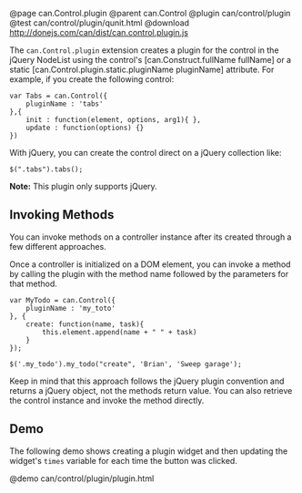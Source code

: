 @page can.Control.plugin 
@parent can.Control
@plugin can/control/plugin
@test can/control/plugin/qunit.html
@download http://donejs.com/can/dist/can.control.plugin.js

The `can.Control.plugin` extension creates a plugin for the control in the 
jQuery NodeList using the control's [can.Construct.fullName fullName] or
a static [can.Control.plugin.static.pluginName pluginName] attribute. For example, if you create the following control:

	var Tabs = can.Control({
		pluginName : 'tabs'
	},{
		init : function(element, options, arg1){ },
		update : function(options) {}
	})

With jQuery, you can create the control direct on a jQuery collection like:

    $(".tabs").tabs();
    
__Note:__ This plugin only supports jQuery.


## Invoking Methods

You can invoke methods on a controller instance after its created through a few
different approaches.  

Once a controller is initialized on a DOM element, you can invoke a method by calling
the plugin with the method name followed by the parameters for that method.

	var MyTodo = can.Control({
		pluginName : 'my_toto'
	}, {
		create: function(name, task){
			this.element.append(name + " " + task)
		}
	});
	
	$('.my_todo').my_todo("create", 'Brian', 'Sweep garage');

Keep in mind that this approach follows the jQuery plugin convention and returns a jQuery object,
not the methods return value. You can also retrieve the control instance and invoke the method directly.

## Demo

The following demo shows creating a plugin widget and then updating the widget's `times` variable
for each time the button was clicked.

@demo can/control/plugin/plugin.html